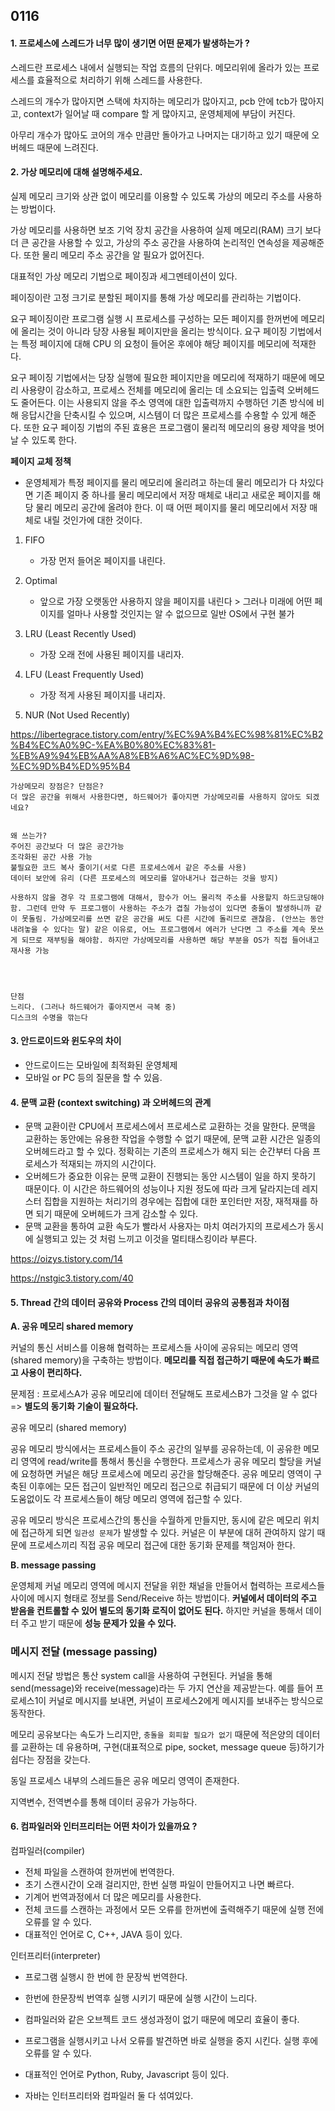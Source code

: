 ## 0116

#### 1. 프로세스에 스레드가 너무 많이 생기면 어떤 문제가 발생하는가 ?

스레드란 프로세스 내에서 실행되는 작업 흐름의 단위다.
메모리위에 올라가 있는 프로세스를 효율적으로 처리하기 위해 스레드를 사용한다.

스레드의 개수가 많아지면 스택에 차지하는 메모리가 많아지고, pcb 안에 tcb가 많아지고, context가 일어날 때 compare 할 게 많아지고, 운영체제에 부담이 커진다. 

아무리 개수가 많아도 코어의 개수 만큼만 돌아가고 나머지는 대기하고 있기 때문에 오버헤드 때문에 느려진다. 

#### 2. 가상 메모리에 대해 설명해주세요.

실제 메모리 크기와 상관 없이 메모리를 이용할 수 있도록 가상의 메모리 주소를 사용하는 방법이다. 

가상 메모리를 사용하면 보조 기억 장치 공간을 사용하여 실제 메모리(RAM) 크기 보다 더 큰 공간을 사용할 수 있고, 가상의 주소 공간을 사용하여 논리적인 연속성을 제공해준다. 또한 물리 메모리 주소 공간을 알 필요가 없어진다. 

대표적인 가상 메모리 기법으로 페이징과 세그멘테이션이 있다.

페이징이란 고정 크기로 분할된 페이지를 통해 가상 메모리를 관리하는 기법이다. 

요구 페이징이란 프로그램 실행 시 프로세스를 구성하는 모든 페이지를 한꺼번에 메모리에 올리는 것이 아니라 당장 사용될 페이지만을 올리는 방식이다. 요구 페이징 기법에서는 특정 페이지에 대해 CPU 의 요청이 들어온 후에야 해당 페이지를 메모리에 적재한다. 

요구 페이징 기법에서는 당장 실행에 필요한 페이지만을 메모리에 적재하기 때문에 메모리 사용량이 감소하고, 프로세스 전체를 메모리에 올리는 데 소요되는 입출력 오버헤드도 줄어든다. 이는 사용되지 않을 주소 영역에 대한 입출력까지 수행하던 기존 방식에 비해 응답시간을 단축시킬 수 있으며, 시스템이 더 많은 프로세스를 수용할 수 있게 해준다. 또한 요구 페이징 기법의 주된 효용은 프로그램이 물리적 메모리의 용량 제약을 벗어날 수 있도록 한다. 

**페이지 교체 정책**

- 운영체제가 특정 페이지를 물리 메모리에 올리려고 하는데 물리 메모리가 다 차있다면 기존 페이지 중 하나를 물리 메모리에서 저장 매체로 내리고 새로운 페이지를 해당 물리 메모리 공간에 올려야 한다. 이 때 어떤 페이지를 물리 메모리에서 저장 매체로 내릴 것인가에 대한 것이다.

1. FIFO 

   - 가장 먼저 들어온 페이지를 내린다.

2. Optimal 

   - 앞으로 가장 오랫동안 사용하지 않을 페이지를 내린다 > 그러나 미래에 어떤 페이지를 얼마나 사용할 것인지는 알 수 없으므로 일반 OS에서 구현 불가

3. LRU (Least Recently Used)

   - 가장 오래 전에 사용된 페이지를 내리자. 

4. LFU (Least Frequently Used)

   - 가장 적게 사용된 페이지를 내리자.

5. NUR (Not Used Recently)

   

https://libertegrace.tistory.com/entry/%EC%9A%B4%EC%98%81%EC%B2%B4%EC%A0%9C-%EA%B0%80%EC%83%81-%EB%A9%94%EB%AA%A8%EB%A6%AC%EC%9D%98-%EC%9D%B4%ED%95%B4



```
가상메모리 장점은? 단점은?
더 많은 공간을 위해서 사용한다면, 하드웨어가 좋아지면 가상메모리를 사용하지 않아도 되겠네요?


왜 쓰는가?
주어진 공간보다 더 많은 공간가능
조각화된 공간 사용 가능
불필요한 코드 복사 줄이기(서로 다른 프로세스에서 같은 주소를 사용)
데이터 보안에 유리 (다른 프로세스의 메모리를 알아내거나 접근하는 것을 방지)

사용하지 않을 경우 각 프로그램에 대해서, 함수가 어느 물리적 주소를 사용할지 하드코딩해야함. 그런데 만약 두 프로그램이 사용하는 주소가 겹칠 가능성이 있다면 충돌이 발생하니까 같이 못돌림. 가상메모리를 쓰면 같은 공간을 써도 다른 시간에 돌리므로 괜찮음. (안쓰는 동안 내려놓을 수 있다는 말) 같은 이유로, 어느 프로그램에서 에러가 난다면 그 주소를 계속 못쓰게 되므로 재부팅을 해야함. 하지만 가상메모리를 사용하면 해당 부분을 OS가 직접 들어내고 재사용 가능




단점
느리다. (그러나 하드웨어가 좋아지면서 극복 중)
디스크의 수명을 깎는다
```





#### 3. 안드로이드와 윈도우의 차이

- 안드로이드는 모바일에 최적화된 운영체제 
- 모바일 or PC 등의 질문을 할 수 있음. 



#### 4. 문맥 교환 (context switching) 과 오버헤드의 관계

- 문맥 교환이란 CPU에서 프로세스에서 프로세스로 교환하는 것을 말한다. 문맥을 교환하는 동안에는 유용한 작업을 수행할 수 없기 때문에, 문맥 교환 시간은 일종의 오버헤드라고 할 수 있다.  정확히는 기존의 프로세스가 해지 되는 순간부터 다음 프로세스가 적재되는 까지의 시간이다.
- 오버헤드가 중요한 이유는 문맥 교환이 진행되는 동안 시스템이 일을 하지 못하기 때문이다. 이 시간은 하드웨어의 성능이나 지원 정도에 따라 크게 달라지는데 레지스터 집합을 지원하는 처리기의 경우에는 집합에 대한 포인터만 저장, 재적재를 하면 되기 때문에 오버헤드가 크게 감소할 수 있다. 
- 문맥 교환을 통하여 교환 속도가 빨라서 사용자는 마치 여러가지의 프로세스가 동시에 실행되고 있는 것 처럼 느끼고 이것을 멀티태스킹이라 부른다.

https://oizys.tistory.com/14

https://nstgic3.tistory.com/40



#### 5. Thread 간의 데이터 공유와 Process 간의 데이터 공유의 공통점과 차이점

**A. 공유 메모리 shared memory**

커널의 통신 서비스를 이용해 협력하는 프로세스들 사이에 공유되는 메모리 영역(shared memory)을 구축하는 방법이다. **메모리를 직접 접근하기 때문에 속도가 빠르고 사용이 편리하다.**

문제점 : 프로세스A가 공유 메모리에 데이터 전달해도 프로세스B가 그것을 알 수 없다 => **별도의 동기화 기술이 필요하다.**



 공유 메모리 (shared memory)

공유 메모리 방식에서는 프로세스들이 주소 공간의 일부를 공유하는데, 이 공유한 메모리 영역에 read/write를 통해서 통신을 수행한다. 프로세스가 공유 메모리 할당을 커널에 요청하면 커널은 해당 프로세스에 메모리 공간을 할당해준다. 공유 메모리 영역이 구축된 이후에는 모든 접근이 일반적인 메모리 접근으로 취급되기 때문에 더 이상 커널의 도움없이도 각 프로세스들이 해당 메모리 영역에 접근할 수 있다.



공유 메모리 방식은 프로세스간의 통신을 수월하게 만들지만, 동시에 같은 메모리 위치에 접근하게 되면 `일관성 문제`가 발생할 수 있다. 커널은 이 부분에 대허 관여하지 않기 때문에 프로세스끼리 직접 공유 메모리 접근에 대한 동기화 문제를 책임져아 한다.



**B. message passing** 

운영체제 커널 메모리 영역에 메시지 전달을 위한 채널을 만들어서 협력하는 프로세스들 사이에 메시지 형태로 정보를 Send/Receive 하는 방법이다. **커널에서 데이터의 주고 받음을 컨트롤할 수 있어 별도의 동기화 로직이 없어도 된다.**  하지만 커널을 통해서 데이터 주고 받기 때문에 **성능 문제가 있을 수 있다.**



### 메시지 전달 (message passing)

메시지 전달 방법은 통산 system call을 사용하여 구현된다. 커널을 통해 send(message)와 receive(message)라는 두 가지 연산을 제공받는다. 예를 들어 프로세스1이 커널로 메시지를 보내면, 커널이 프로세스2에게 메시지를 보내주는 방식으로 동작한다.



메모리 공유보다는 속도가 느리지만, `충돌을 회피할 필요가 없기` 때문에 적은양의 데이터를 교환하는 데 유용하며, 구현(대표적으로 pipe, socket, message queue 등)하기가 쉽다는 장점을 갖는다.



동일 프로세스 내부의 스레드들은 공유 메모리 영역이 존재한다. 

지역변수, 전역변수를 통해 데이터 공유가 가능하다. 



#### 6. 컴파일러와 인터프리터는 어떤 차이가 있을까요 ?

컴파일러(compiler)

- 전체 파일을 스캔하여 한꺼번에 번역한다.
- 초기 스캔시간이 오래 걸리지만, 한번 실행 파일이 만들어지고 나면 빠르다.
- 기계어 번역과정에서 더 많은 메모리를 사용한다.
- 전체 코드를 스캔하는 과정에서 모든 오류를 한꺼번에 출력해주기 때문에 실행 전에 오류를 알 수 있다.
- 대표적인 언어로 C, C++, JAVA 등이 있다.

인터프리터(interpreter)

- 프로그램 실행시 한 번에 한 문장씩 번역한다.
- 한번에 한문장씩 번역후 실행 시키기 때문에 실행 시간이 느리다.
- 컴파일러와 같은 오브젝트 코드 생성과정이 없기 때문에 메모리 효율이 좋다.
- 프로그램을 실행시키고 나서 오류를 발견하면 바로 실행을 중지 시킨다. 실행 후에 오류를 알 수 있다.
- 대표적인 언어로 Python, Ruby, Javascript 등이 있다.



- 자바는 인터프리터와 컴파일러 둘 다 섞여있다. 

